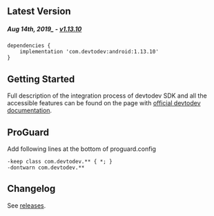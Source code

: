 Latest Version 
--------------
##### _Aug_ 14th, 2019_ - [v1.13.10](https://github.com/devtodev-analytics/android-sdk/releases/latest)

```
dependencies {
    implementation 'com.devtodev:android:1.13.10'
}
```

Getting Started
---------------
Full description of the integration process of devtodev SDK and all the accessible features can be found on the page with [official devtodev documentation](https://www.devtodev.com/help/39).

ProGuard
---------------
Add following lines at the bottom of proguard.config
```
-keep class com.devtodev.** { *; }
-dontwarn com.devtodev.**
```

Changelog
---------
See [releases](https://github.com/devtodev-analytics/android-sdk/releases/).

